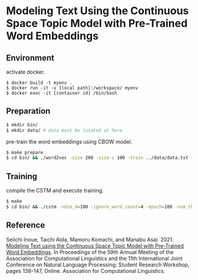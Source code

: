 # Modeling Text Using the Continuous Space Topic Model with Pre-Trained Word Embeddings

## Environment

activate docker.

```
$ docker build -t myenv .
$ docker run -it -v [local path]:/workspace/ myenv
$ docker exec -it [container id] /bin/bash
```

## Preparation

```bash
$ mkdir bin/
$ mkdir data/ # data must be located at here.
```

pre-train the word embeddings using CBOW model.

```bash
$ make prepare
$ cd bin/ && ./word2vec -size 200 -size-s 100 -train ../data/data.txt -output ./vec.bin

```

## Training

compile the CSTM and execute training.

```bash
$ make
$ cd bin/ && ./cstm -ndim_d=100 -ignore_word_count=4 -epoch=100 -num_threads=10 -data_path=../data/train/ -validation_data_path=../data/validation/ -vec_path=./vec.bin -model_path=./cstm.model > ../log/cstm.log
```

## Reference

Seiichi Inoue, Taichi Aida, Mamoru Komachi, and Manabu Asai. 2021. [Modeling Text using the Continuous Space Topic Model with Pre-Trained Word Embeddings](https://aclanthology.org/2021.acl-srw.15/). In Proceedings of the 59th Annual Meeting of the Association for Computational Linguistics and the 11th International Joint Conference on Natural Language Processing: Student Research Workshop, pages 138–147, Online. Association for Computational Linguistics.